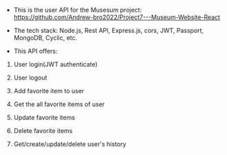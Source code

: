 - This is the user API for the Musesum project: https://github.com/Andrew-bro2022/Project7---Museum-Website-React

- The tech stack: Node.js, Rest API, Express.js, cors, JWT, Passport, MongoDB, Cyclic, etc.

- This API offers:

1. User login(JWT authenticate)

2. User logout

3. Add favorite item to user

4. Get the all favorite items of user

5. Update favorite items

6. Delete favorite items

7. Get/create/update/delete user's history

